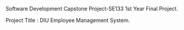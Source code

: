 Software Development Capstone Project-SE133
1st Year Final Project.

Project Title : DIU Employee Management System.
